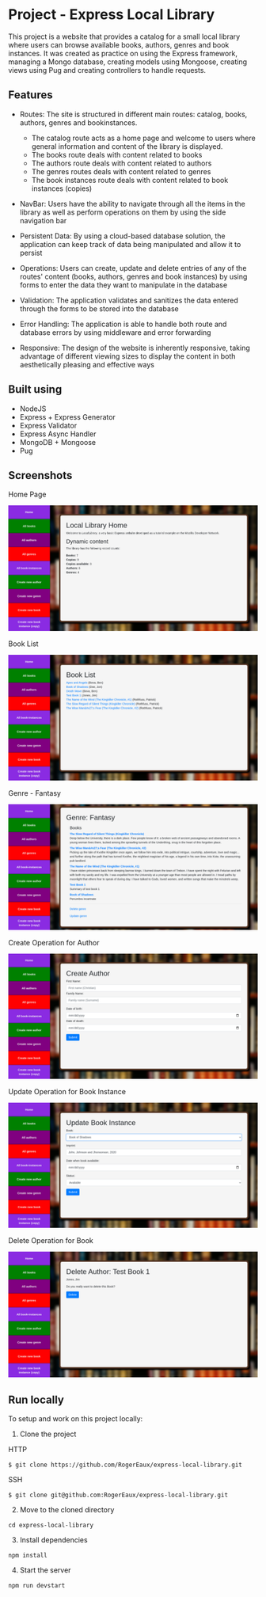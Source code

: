 # Project - Express Local Library

This project is a website that provides a catalog for a small local library where users can browse available books, authors, genres and book instances. It was created as practice on using the Express framework, managing a Mongo database, creating models using Mongoose, creating views using Pug and creating controllers to handle requests.

## Features

- Routes: The site is structured in different main routes: catalog, books, authors, genres and bookinstances.

  - The catalog route acts as a home page and welcome to users where general information and content of the library is displayed.
  - The books route deals with content related to books
  - The authors route deals with content related to authors
  - The genres routes deals with content related to genres
  - The book instances route deals with content related to book instances (copies)

- NavBar: Users have the ability to navigate through all the items in the library as well as perform operations on them by using the side navigation bar

- Persistent Data: By using a cloud-based database solution, the application can keep track of data being manipulated and allow it to persist

- Operations: Users can create, update and delete entries of any of the routes' content (books, authors, genres and book instances) by using forms to enter the data they want to manipulate in the database

- Validation: The application validates and sanitizes the data entered through the forms to be stored into the database

- Error Handling: The application is able to handle both route and database errors by using middleware and error forwarding

- Responsive: The design of the website is inherently responsive, taking advantage of different viewing sizes to display the content in both aesthetically pleasing and effective ways

## Built using

- NodeJS
- Express + Express Generator
- Express Validator
- Express Async Handler
- MongoDB + Mongoose
- Pug

## Screenshots

Home Page

![Screenshot of the Home page](./public/screenshots/home.png)

Book List

![Screenshot of the list of books in the library](./public/screenshots/books.png)

Genre - Fantasy

![Screenshot of fantasy genre](./public/screenshots/genre-fantasy.png)

Create Operation for Author

![Screenshot of Product page](./public/screenshots/create-author.png)

Update Operation for Book Instance

![Screenshot of Cart Section](./public/screenshots/update-book-instance.png)

Delete Operation for Book

![Screenshot of About The Company Section](./public/screenshots/delete-book.png)

## Run locally

To setup and work on this project locally:

1. Clone the project

HTTP

```
$ git clone https://github.com/RogerEaux/express-local-library.git
```

SSH

```
$ git clone git@github.com:RogerEaux/express-local-library.git
```

2. Move to the cloned directory

```
cd express-local-library
```

3. Install dependencies

```
npm install
```

4. Start the server

```
npm run devstart
```
